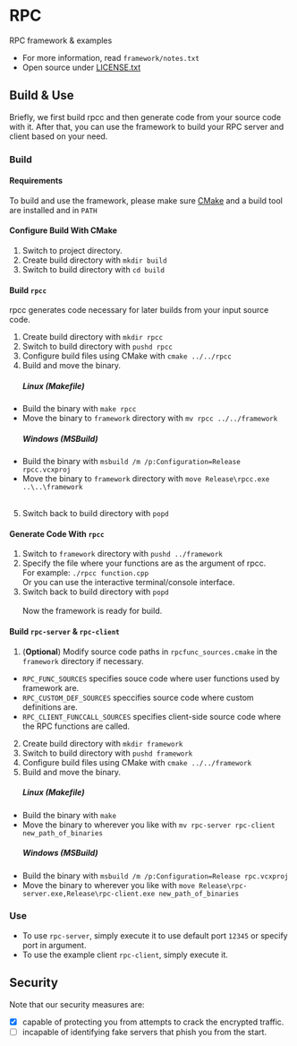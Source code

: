 # RPC
RPC framework & examples
- For more information, read `framework/notes.txt`
- Open source under [LICENSE.txt]

## Build & Use

Briefly, we first build rpcc and then generate code from your source code with it. After that, you can use the framework to build your RPC server and client based on your need.

### Build

#### Requirements
To build and use the framework, please make sure [CMake] and a build tool are installed and in `PATH`
#### Configure Build With CMake
1. Switch to project directory.
1. Create build directory with `mkdir build`
1. Switch to build directory with `cd build`
#### Build `rpcc`
rpcc generates code necessary for later builds from your input source code.
1. Create build directory with `mkdir rpcc`
1. Switch to build directory with `pushd rpcc`
1. Configure build files using CMake with `cmake ../../rpcc`
1. Build and move the binary.
	##### Linux (Makefile)
- Build the binary with `make rpcc`
- Move the binary to `framework` directory with `mv rpcc ../../framework`
	##### Windows (MSBuild)
- Build the binary with `msbuild /m /p:Configuration=Release rpcc.vcxproj`
- Move the binary to `framework` directory with `move Release\rpcc.exe ..\..\framework`
<br><br>
5. Switch back to build directory with `popd`
#### Generate Code With `rpcc`
1. Switch to `framework` directory with `pushd ../framework`
1. Specify the file where your functions are as the argument of rpcc. <br>
For example: `./rpcc function.cpp`<br>
Or you can use the interactive terminal/console interface.
1. Switch back to build directory with `popd`
<br><br>
Now the framework is ready for build.
#### Build `rpc-server` & `rpc-client`
1. (<b>Optional</b>) Modify source code paths in `rpcfunc_sources.cmake` in the `framework` directory if necessary.
- `RPC_FUNC_SOURCES` specifies souce code where user functions used by framework are.
- `RPC_CUSTOM_DEF_SOURCES` speccifies source code where custom definitions are.
- `RPC_CLIENT_FUNCCALL_SOURCES` specifies client-side source code where the RPC functions are called.
2. Create build directory with `mkdir framework`
1. Switch to build directory with `pushd framework`
1. Configure build files using CMake with `cmake ../../framework`
1. Build and move the binary.
	##### Linux (Makefile)
- Build the binary with `make`
- Move the binary to wherever you like with `mv rpc-server rpc-client new_path_of_binaries`
	##### Windows (MSBuild)
- Build the binary with `msbuild /m /p:Configuration=Release rpc.vcxproj`
- Move the binary to wherever you like with `move Release\rpc-server.exe,Release\rpc-client.exe new_path_of_binaries`

### Use

- To use `rpc-server`, simply execute it to use default port `12345` or specify port in argument.
- To use the example client `rpc-client`, simply execute it.

## Security
Note that our security measures are:
- [x] capable of protecting you from attempts to crack the encrypted traffic.
- [ ] incapable of identifying fake servers that phish you from the start.

[LICENSE.txt]: https://www.apache.org/licenses/LICENSE-2.0.txt
[CMake]: https://cmake.org/download/
